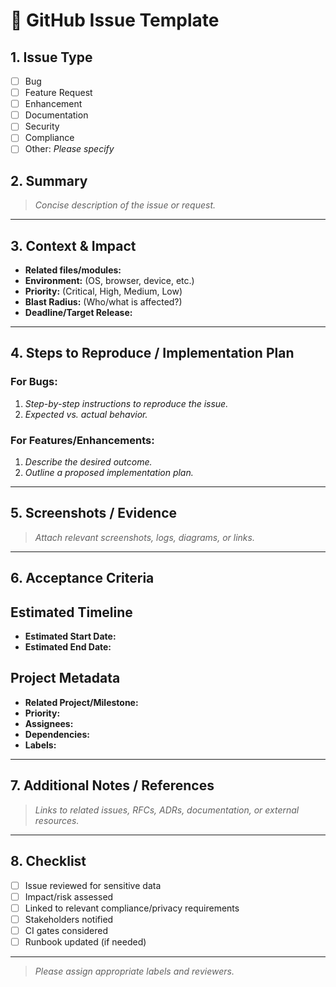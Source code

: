# 📝 GitHub Issue Template

## 1. Issue Type
- [ ] Bug
- [ ] Feature Request
- [ ] Enhancement
- [ ] Documentation
- [ ] Security
- [ ] Compliance
- [ ] Other: _Please specify_

## 2. Summary
> _Concise description of the issue or request._

---

## 3. Context & Impact
- **Related files/modules:**
- **Environment:** (OS, browser, device, etc.)
- **Priority:** (Critical, High, Medium, Low)
- **Blast Radius:** (Who/what is affected?)
- **Deadline/Target Release:**

---

## 4. Steps to Reproduce / Implementation Plan
### For Bugs:
1. _Step-by-step instructions to reproduce the issue._
2. _Expected vs. actual behavior._

### For Features/Enhancements:
1. _Describe the desired outcome._
2. _Outline a proposed implementation plan._

---

## 5. Screenshots / Evidence
> _Attach relevant screenshots, logs, diagrams, or links._

---

## 6. Acceptance Criteria

## Estimated Timeline
- **Estimated Start Date:** <!-- YYYY-MM-DD -->
- **Estimated End Date:** <!-- YYYY-MM-DD -->

## Project Metadata
- **Related Project/Milestone:** <!-- Link or name -->
- **Priority:** <!-- High / Medium / Low -->
- **Assignees:** <!-- List team members -->
- **Dependencies:** <!-- List blocking issues or PRs -->
- **Labels:** <!-- Add relevant labels -->
---

## 7. Additional Notes / References
> _Links to related issues, RFCs, ADRs, documentation, or external resources._

---

## 8. Checklist
- [ ] Issue reviewed for sensitive data
- [ ] Impact/risk assessed
- [ ] Linked to relevant compliance/privacy requirements
- [ ] Stakeholders notified
- [ ] CI gates considered
- [ ] Runbook updated (if needed)

---

> _Please assign appropriate labels and reviewers._
